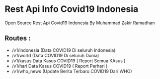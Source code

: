 # Rest Api Info Covid19 Indonesia
Open Source Rest Api Covid19 Indonesia By Muhammad Zakir Ramadhan

## Routes :
- /v1/indonesia (Data COVID19 Di seluruh Indonesia)
- /v1/world (Data COVID19 Di seluruh Dunia)
- /v1/kasus Data Kasus COVID19 ( Report Semua KAsus )
- /v1/hari Data Kasus COVID19 ( Report Perhari )
- /v1/who_news (Update Berita Terbaru COVID19 Dari WHO)